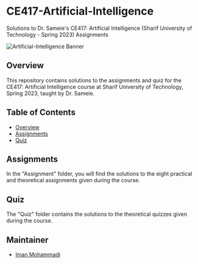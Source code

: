 # CE417-Artificial-Intelligence
Solutions to Dr. Sameie's CE417: Artificial Intelligence (Sharif University of Technology - Spring 2023) Assignments

![Artificial-Intelligence Banner](https://github.com/Imanm02/CE417-Artificial-Intelligence/blob/main/Artificial-Intelligence-Background.jpg)

## Overview

This repository contains solutions to the assignments and quiz for the CE417: Artificial Intelligence course at Sharif University of Technology, Spring 2023, taught by Dr. Sameie.

## Table of Contents

- [Overview](#overview)
- [Assignments](#assignments)
- [Quiz](#quiz)

## Assignments

In the "Assignment" folder, you will find the solutions to the eight practical and theoretical assignments given during the course.

## Quiz

The "Quiz" folder contains the solutions to the theoretical quizzes given during the course.

## Maintainer

- [Iman Mohammadi](https://github.com/Imanm02)
